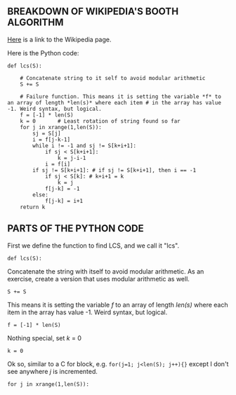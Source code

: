 ## BREAKDOWN OF WIKIPEDIA'S BOOTH ALGORITHM

[Here](https://en.wikipedia.org/wiki/Lexicographically_minimal_string_rotation#Booth.27s_Algorithm) is a link to the Wikipedia page.

Here is the Python code:
```
def lcs(S):

    # Concatenate string to it self to avoid modular arithmetic
    S += S

    # Failure function. This means it is setting the variable *f* to an array of length *len(s)* where each item # in the array has value -1. Weird syntax, but logical.   
    f = [-1] * len(S)     
    k = 0       # Least rotation of string found so far
    for j in xrange(1,len(S)):
        sj = S[j]
        i = f[j-k-1]
        while i != -1 and sj != S[k+i+1]:
            if sj < S[k+i+1]:
                k = j-i-1
            i = f[i]
        if sj != S[k+i+1]: # if sj != S[k+i+1], then i == -1
            if sj < S[k]: # k+i+1 = k
                k = j
            f[j-k] = -1
        else:
            f[j-k] = i+1
    return k
```

## PARTS OF THE PYTHON CODE

First we define the function to find LCS, and we call it "lcs".

`def lcs(S):`

Concatenate the string with itself to avoid modular arithmetic. As an exercise, create a version that uses modular arithmetic as well.

`S += S`

This means it is setting the variable *f* to an array of length *len(s)* where each item in the array has value -1. Weird syntax, but logical.

`f = [-1] * len(S)`

Nothing special, set *k* = 0

`k = 0`

Ok so, similar to a C for block, e.g. `for(j=1; j<len(S); j++){}` except I don't see anywhere *j* is incremented.

`for j in xrange(1,len(S)):`
